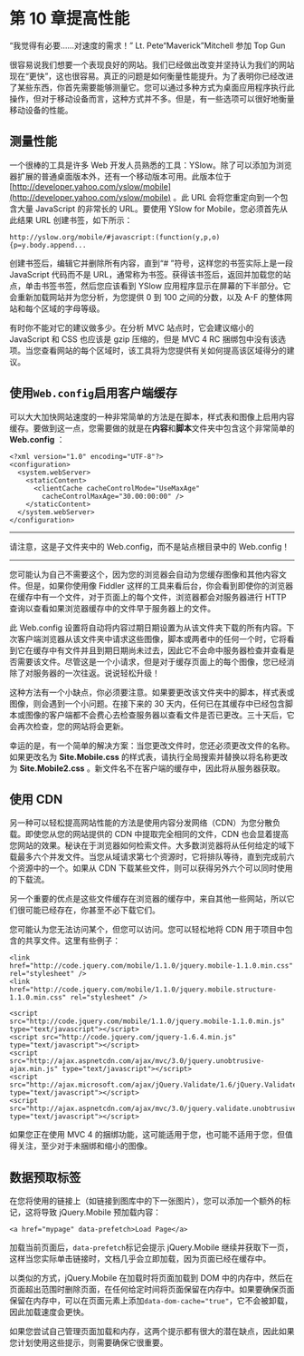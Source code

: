 # 第 10 章提高性能

“我觉得有必要......对速度的需求！”
Lt. Pete“Maverick”Mitchell 参加 Top Gun

很容易说我们想要一个表现良好的网站。我们已经做出改变并坚持认为我们的网站现在“更快”，这也很容易。真正的问题是如何衡量性能提升。为了表明你已经改进了某些东西，你首先需要能够测量它。您可以通过多种方式为桌面应用程序执行此操作，但对于移动设备而言，这种方式并不多。但是，有一些选项可以很好地衡量移动设备的性能。

## 测量性能

一个很棒的工具是许多 Web 开发人员熟悉的工具：YSlow。除了可以添加为浏览器扩展的普通桌面版本外，还有一个移动版本可用。此版本位于 [http://developer.yahoo.com/yslow/mobile](http://developer.yahoo.com/yslow/mobile) 。此 URL 会将您重定向到一个包含大量 JavaScript 的非常长的 URL。要使用 YSlow for Mobile，您必须首先从此结果 URL 创建书签，如下所示：

```
http://yslow.org/mobile/#javascript:(function(y,p,o){p=y.body.append...

```

创建书签后，编辑它并删除所有内容，直到“# ”符号，这样您的书签实际上是一段 JavaScript 代码而不是 URL，通常称为书签。获得该书签后，返回并加载您的站点，单击书签书签，然后您应该看到 YSlow 应用程序显示在屏幕的下半部分。它会重新加载网站并为您分析，为您提供 0 到 100 之间的分数，以及 A-F 的整体网站和每个区域的字母等级。

有时你不能对它的建议做多少。在分析 MVC 站点时，它会建议缩小的 JavaScript 和 CSS 也应该是 gzip 压缩的，但是 MVC 4 RC 捆绑包中没有该选项。当您查看网站的每个区域时，该工具将为您提供有关如何提高该区域得分的建议。

## 使用`Web.config`启用客户端缓存

可以大大加快网站速度的一种非常简单的方法是在脚本，样式表和图像上启用内容缓存。要做到这一点，您需要做的就是在**内容**和**脚本**文件夹中包含这个非常简单的 **Web.config** ：

```
<?xml version="1.0" encoding="UTF-8"?>
<configuration>
  <system.webServer>
    <staticContent>
      <clientCache cacheControlMode="UseMaxAge"
        cacheControlMaxAge="30.00:00:00" />
    </staticContent>
  </system.webServer>
</configuration>

```

* * *

请注意，这是子文件夹中的 Web.config，而不是站点根目录中的 Web.config！

* * *

您可能认为自己不需要这个，因为您的浏览器会自动为您缓存图像和其他内容文件。但是，如果你使用像 Fiddler 这样的工具来看后台，你会看到即使你的浏览器在缓存中有一个文件，对于页面上的每个文件，浏览器都会对服务器进行 HTTP 查询以查看如果浏览器缓存中的文件早于服务器上的文件。

此 Web.config 设置将自动将内容过期日期设置为从该文件夹下载的所有内容。下次客户端浏览器从该文件夹中请求这些图像，脚本或两者中的任何一个时，它将看到它在缓存中有文件并且到期日期尚未过去，因此它不会命中服务器检查并查看是否需要该文件。尽管这是一个小请求，但是对于缓存页面上的每个图像，您已经消除了对服务器的一次往返。说说轻松升级！

这种方法有一个小缺点，你必须要注意。如果要更改该文件夹中的脚本，样式表或图像，则会遇到一个小问题。在接下来的 30 天内，任何已在其缓存中已经包含脚本或图像的客户端都不会费心去检查服务器以查看文件是否已更改。三十天后，它会再次检查，您的网站将会更新。

幸运的是，有一个简单的解决方案：当您更改文件时，您还必须更改文件的名称。如果更改名为 **Site.Mobile.css** 的样式表，请执行全局搜索并替换以将名称更改为 **Site.Mobile2.css** 。新文件名不在客户端的缓存中，因此将从服务器获取。

## 使用 CDN

另一种可以轻松提高网站性能的方法是使用内容分发网络（CDN）为您分散负载。即使您从您的网站提供的 CDN 中提取完全相同的文件，CDN 也会显着提高您网站的效果。秘诀在于浏览器如何检索文件。大多数浏览器将从任何给定的域下载最多六个并发文件。当您从域请求第七个资源时，它将排队等待，直到完成前六个资源中的一个。如果从 CDN 下载某些文件，则可以获得另外六个可以同时使用的下载流。

另一个重要的优点是这些文件缓存在浏览器的缓存中，来自其他一些网站，所以它们很可能已经存在，你甚至不必下载它们。

您可能认为您无法访问某个，但您可以访问。您可以轻松地将 CDN 用于项目中包含的共享文件。这里有些例子：

```
<link
href="http://code.jquery.com/mobile/1.1.0/jquery.mobile-1.1.0.min.css" rel="stylesheet" />
<link
href="http://code.jquery.com/mobile/1.1.0/jquery.mobile.structure-1.1.0.min.css" rel="stylesheet" />

<script
src="http://code.jquery.com/mobile/1.1.0/jquery.mobile-1.1.0.min.js" type="text/javascript"></script>
<script src="http://code.jquery.com/jquery-1.6.4.min.js"
type="text/javascript"></script>
<script
src="http://ajax.aspnetcdn.com/ajax/mvc/3.0/jquery.unobtrusive-ajax.min.js" type="text/javascript"></script>
<script src="http://ajax.microsoft.com/ajax/jQuery.Validate/1.6/jQuery.Validate.min.js" type="text/javascript"></script>
<script src="http://ajax.aspnetcdn.com/ajax/mvc/3.0/jquery.validate.unobtrusive.min.js" type="text/javascript"></script>

```

如果您正在使用 MVC 4 的捆绑功能，这可能适用于您，也可能不适用于您，但值得关注，至少对于未捆绑和缩小的图像。

## 数据预取标签

在您将使用的链接上（如链接到图库中的下一张图片），您可以添加一个额外的标记，这将导致 jQuery.Mobile 预加载内容：

```
<a href="mypage" data-prefetch>Load Page</a>

```

加载当前页面后，`data-prefetch`标记会提示 jQuery.Mobile 继续并获取下一页，这样当您实际单击链接时，文档几乎会立即加载，因为页面已经在缓存中。

以类似的方式，jQuery.Mobile 在加载时将页面加载到 DOM 中的内存中，然后在页面超出范围时删除页面，在任何给定时间将页面保留在内存中。如果要确保页面保留在内存中，可以在页面元素上添加`data-dom-cache="true"`，它不会被卸载，因此加载速度会更快。

如果您尝试自己管理页面加载和内存，这两个提示都有很大的潜在缺点，因此如果您计划使用这些提示，则需要确保它很重要。